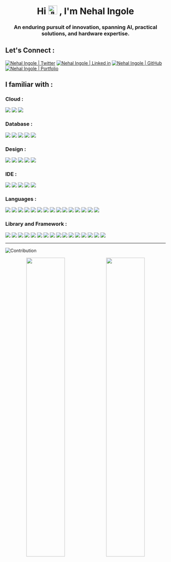 <h1 align="center">Hi 
  <picture>
    <source srcset="https://fonts.gstatic.com/s/e/notoemoji/latest/1f44b_1f3fb/512.webp" type="image/webp">
    <img src="https://fonts.gstatic.com/s/e/notoemoji/latest/1f44b_1f3fb/512.gif" alt="👋" width="28" height="28">
  </picture>
  , I'm Nehal Ingole
</h1>

<h3 align="center" >An enduring pursuit of innovation, spanning AI, practical solutions, and hardware expertise.</h3>

<!-- <img src="https://visitcount.itsvg.in/api?id=Code-Parth&label=Profile%20Views&color=0&icon=5&pretty=false" /> -->

<h2 align="left">Let's Connect :</h2>
<p align="left">
<a href="https://twitter.com/IngoleNehal" target="_blank"><img align="center" src="https://ziadoua.github.io/m3-Markdown-Badges/badges/Twitter/twitter2.svg" alt="Nehal Ingole | Twitter"></img></a> 
<a href="https://www.linkedin.com/in/nehal-ingole/" target="_blank"><img align="center" src="https://ziadoua.github.io/m3-Markdown-Badges/badges/LinkedIn/linkedin2.svg" alt="Nehal Ingole | Linked in" /></a>
<a href="https://github.com/Ingole712521" target="_blank"><img align="center" src="https://ziadoua.github.io/m3-Markdown-Badges/badges/Github/github2.svg" alt="Nehal Ingole | GitHub" /></a> 
<a href="https://port-folio-sigma-rose.vercel.app/" target="_blank"><img align="center" src="https://ziadoua.github.io/m3-Markdown-Badges/badges/MyPortfolio/myportfolio2.svg" alt="Nehal Ingole | Portfolio" /></a> 

<h2 align="left">I familiar with :</h2>

<div>
  <h3 align="left">Cloud :</h3>
  <img src="https://ziadoua.github.io/m3-Markdown-Badges/badges/Cloudflare/cloudflare2.svg"> 
  <img src="https://ziadoua.github.io/m3-Markdown-Badges/badges/Netlify/netlify2.svg"> 
  <img src="https://ziadoua.github.io/m3-Markdown-Badges/badges/Vercel/vercel3.svg"> 
</div>

<div>
  <h3 align="left">Database :</h3>
  <img src="https://ziadoua.github.io/m3-Markdown-Badges/badges/MongoDB/mongodb2.svg"> 
  <img src="https://ziadoua.github.io/m3-Markdown-Badges/badges/Firebase/firebase2.svg"> 
  <img src="https://ziadoua.github.io/m3-Markdown-Badges/badges/Oracle/oracle2.svg"> 
  <img src="https://ziadoua.github.io/m3-Markdown-Badges/badges/PostgreSQL/postgresql2.svg"> 
  <img src="https://ziadoua.github.io/m3-Markdown-Badges/badges/Supabase/supabase2.svg"> 
</div>

<div>
  <h3 align="left">Design :</h3>
  <img src="https://ziadoua.github.io/m3-Markdown-Badges/badges/Figma/figma2.svg"> 
  <img src="https://ziadoua.github.io/m3-Markdown-Badges/badges/AfterEffects/aftereffects2.svg"> 
  <img src="https://ziadoua.github.io/m3-Markdown-Badges/badges/Premiere/premiere2.svg"> 
  <img src="https://ziadoua.github.io/m3-Markdown-Badges/badges/Illustrator/illustrator2.svg"> 
  <img src="https://ziadoua.github.io/m3-Markdown-Badges/badges/Photoshop/photoshop2.svg"> 
</div>

<div>
  <h3 align="left">IDE :</h3>
  <img src="https://ziadoua.github.io/m3-Markdown-Badges/badges/PyCharm/pycharm2.svg"> 
  <img src="https://ziadoua.github.io/m3-Markdown-Badges/badges/VisualStudioCode/visualstudiocode2.svg"> 
  <img src="https://ziadoua.github.io/m3-Markdown-Badges/badges/VisualStudio/visualstudio2.svg"> 
  <img src="https://ziadoua.github.io/m3-Markdown-Badges/badges/Xcode/xcode2.svg"> 
  <img src="https://ziadoua.github.io/m3-Markdown-Badges/badges/AndroidStudio/androidstudio2.svg"> 
</div>

<div>
  <h3 align="left">Languages :</h3>
  <img src="https://ziadoua.github.io/m3-Markdown-Badges/badges/HTML/html2.svg"> 
  <img src="https://ziadoua.github.io/m3-Markdown-Badges/badges/CSS/css2.svg"> 
  <img src="https://ziadoua.github.io/m3-Markdown-Badges/badges/Markdown/markdown2.svg"> 
  <img src="https://ziadoua.github.io/m3-Markdown-Badges/badges/Python/python2.svg"> 
  <img src="https://ziadoua.github.io/m3-Markdown-Badges/badges/Javascript/javascript3.svg"> 
  <img src="https://ziadoua.github.io/m3-Markdown-Badges/badges/C/c2.svg"> 
  <img src="https://ziadoua.github.io/m3-Markdown-Badges/badges/CSharp/csharp2.svg"> 
  <img src="https://ziadoua.github.io/m3-Markdown-Badges/badges/C++/c++2.svg"> 
  <img src="https://ziadoua.github.io/m3-Markdown-Badges/badges/Java/java2.svg"> 
  <img src="https://ziadoua.github.io/m3-Markdown-Badges/badges/MySQL/mysql2.svg"> 
  <img src="https://ziadoua.github.io/m3-Markdown-Badges/badges/Swift/swift2.svg"> 
  <img src="https://ziadoua.github.io/m3-Markdown-Badges/badges/TypeScript/typescript2.svg"> 
  <img src="https://ziadoua.github.io/m3-Markdown-Badges/badges/JSON/json3.svg"> 
  <img src="https://ziadoua.github.io/m3-Markdown-Badges/badges/Dart/dart2.svg"> 
  <img src="https://ziadoua.github.io/m3-Markdown-Badges/badges/GraphQL/graphql2.svg"> 
</div>

<div>
  <h3 align="left">Library and Framework :</h3>
  <img src="https://ziadoua.github.io/m3-Markdown-Badges/badges/npm/npm2.svg"> 
  <img src="https://ziadoua.github.io/m3-Markdown-Badges/badges/Flask/flask2.svg"> 
  <img src="https://ziadoua.github.io/m3-Markdown-Badges/badges/React/react3.svg"> 
  <img src="https://ziadoua.github.io/m3-Markdown-Badges/badges/NuGet/nuget2.svg"> 
  <img src="https://ziadoua.github.io/m3-Markdown-Badges/badges/Yarn/yarn2.svg"> 
  <img src="https://ziadoua.github.io/m3-Markdown-Badges/badges/NGINX/nginx3.svg"> 
  <img src="https://ziadoua.github.io/m3-Markdown-Badges/badges/NodeJS/nodejs3.svg"> 
  <img src="https://ziadoua.github.io/m3-Markdown-Badges/badges/Shell/shell3.svg"> 
  <img src="https://ziadoua.github.io/m3-Markdown-Badges/badges/dotNET/dotnet2.svg"> 
  <img src="https://ziadoua.github.io/m3-Markdown-Badges/badges/TailwindCSS/tailwindcss3.svg"> 
  <img src="https://ziadoua.github.io/m3-Markdown-Badges/badges/Axios/axios2.svg"> 
  <img src="https://ziadoua.github.io/m3-Markdown-Badges/badges/Prisma/prisma2.svg"> 
  <img src="https://ziadoua.github.io/m3-Markdown-Badges/badges/Redux/redux2.svg"> 
  <img src="https://ziadoua.github.io/m3-Markdown-Badges/badges/Flutter/flutter2.svg"> 
  <img src="https://ziadoua.github.io/m3-Markdown-Badges/badges/Docker/docker2.svg"> 
  <img src="https://ziadoua.github.io/m3-Markdown-Badges/badges/NextJS/nextjs3.svg"> 
</div>

_____

<div>
  
  ![Contribution](https://github-readme-activity-graph.vercel.app/graph?username=Code-Parth&bg_color=172f45&color=bddfff&line=38536a&point=38a0ff&area=true&hide_border=true)

  <div align="center">
    <img width="49%" src="https://github-readme-stats-sigma-five.vercel.app/api?username=code-parth&show_icons=true&theme=prussian&hide_border=true&locale=en"/>
    <img width="49%" src="https://github-readme-streak-stats.herokuapp.com/?user=code-parth&theme=prussian&hide_border=true"/>
  </div>
</div>
